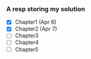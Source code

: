 ### A resp storing my solution
- [x] Chapter1 (Apr 6)
- [x] Chapter2 (Apr 7)
- [ ] Chapter3
- [ ] Chapter4
- [ ] Chapter5
